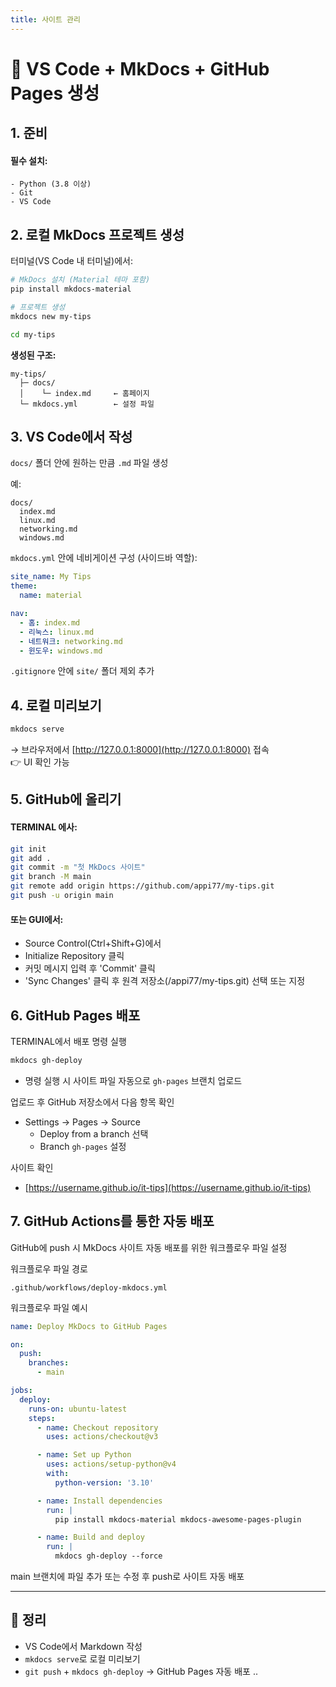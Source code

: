 ```yaml
---
title: 사이트 관리
---
```


# 🚀 VS Code + MkDocs + GitHub Pages 생성

## 1. 준비

#### 필수 설치:
    - Python (3.8 이상)
    - Git
    - VS Code

## 2. 로컬 MkDocs 프로젝트 생성

터미널(VS Code 내 터미널)에서:

```bash
# MkDocs 설치 (Material 테마 포함)
pip install mkdocs-material

# 프로젝트 생성
mkdocs new my-tips

cd my-tips
```

**생성된 구조:**

```text
my-tips/
  ├─ docs/
  │    └─ index.md     ← 홈페이지
  └─ mkdocs.yml        ← 설정 파일
```

## 3. VS Code에서 작성

`docs/` 폴더 안에 원하는 만큼 `.md` 파일 생성

예:

```text
docs/
  index.md
  linux.md
  networking.md
  windows.md
```

`mkdocs.yml` 안에 네비게이션 구성 (사이드바 역할):

```yaml
site_name: My Tips
theme:
  name: material

nav:
  - 홈: index.md
  - 리눅스: linux.md
  - 네트워크: networking.md
  - 윈도우: windows.md
```

`.gitignore` 안에 `site/` 폴더 제외 추가

## 4. 로컬 미리보기

```bash
mkdocs serve
```

→ 브라우저에서 [http://127.0.0.1:8000](http://127.0.0.1:8000) 접속<br>
👉 UI 확인 가능

## 5. GitHub에 올리기
#### TERMINAL 에사:
```bash
git init
git add .
git commit -m "첫 MkDocs 사이트"
git branch -M main
git remote add origin https://github.com/appi77/my-tips.git
git push -u origin main
```
#### 또는 GUI에서:
- Source Control(Ctrl+Shift+G)에서
- Initialize Repository 클릭
- 커밋 메시지 입력 후 'Commit' 클릭
- 'Sync Changes' 클릭 후 원격 저장소(/appi77/my-tips.git) 선택 또는 지정


## 6. GitHub Pages 배포

TERMINAL에서 배포 명령 실행
```bash
mkdocs gh-deploy
```
- 명령 실행 시 사이트 파일 자동으로 `gh-pages` 브랜치 업로드

업로드 후 GitHub 저장소에서 다음 항목 확인
- Settings → Pages → Source
  - Deploy from a branch 선택
  - Branch `gh-pages` 설정

사이트 확인
- [https://username.github.io/it-tips](https://username.github.io/it-tips)


## 7. GitHub Actions를 통한 자동 배포

GitHub에 push 시 MkDocs 사이트 자동 배포를 위한 워크플로우 파일 설정

워크플로우 파일 경로
```
.github/workflows/deploy-mkdocs.yml
```

워크플로우 파일 예시
```yaml
name: Deploy MkDocs to GitHub Pages

on:
  push:
    branches:
      - main

jobs:
  deploy:
    runs-on: ubuntu-latest
    steps:
      - name: Checkout repository
        uses: actions/checkout@v3

      - name: Set up Python
        uses: actions/setup-python@v4
        with:
          python-version: '3.10'

      - name: Install dependencies
        run: |
          pip install mkdocs-material mkdocs-awesome-pages-plugin

      - name: Build and deploy
        run: |
          mkdocs gh-deploy --force
```

main 브랜치에 파일 추가 또는 수정 후 push로 사이트 자동 배포

---



## 🎯 정리

- VS Code에서 Markdown 작성
- `mkdocs serve`로 로컬 미리보기
- `git push` + `mkdocs gh-deploy` → GitHub Pages 자동 배포
..